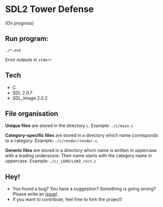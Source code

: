 # SDL2 Tower Defense

_(On progress)_

## Run program:

``./*.exe``

Error outputs in ``stderr``

## Tech

- C
- SDL 2.0.7
- SDL_Image 2.0.2

## File organisation

**Unique files** are stored in the directory `c`. Example: `./c/main.c`

**Category-specific files** are stored in a directory which name corresponds to a category. Example: `./c/render/render.c`.

**Generic files** are stored in a directory which name is written in uppercase with a leading underscore. Their name starts with the category name in uppercase. Example: `./c/_LOAD/LOAD_rect.c`

## Hey!

- You found a bug? You have a suggestion? Something is going wrong? Please write an [issue!](https://github.com/PierreTurnbull/SDL_Tower_Defense/issues)
- If you want to contribute, feel free to fork the project!
